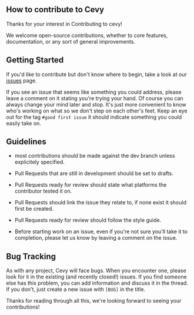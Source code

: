 ## How to contribute to Cevy

Thanks for your interest in Contributing to cevy!

We welcome open-source contributions, whether to core features, documentation, or any sort of general improvements.

## Getting Started

If you'd like to contribute but don't know where to begin, take a look at our [issues](https://github.com/Agartha-software/Cevy/issues) page.

If you see an issue that seems like something you could address, please leave a comment on it stating you're trying your hand. Of course you can always change your mind later and stop. It's just more convenient to know who's working on what so we don't step on each other's feet.
Keep an eye out for the tag `#good first issue` it should indicate something you could easily take on.

## Guidelines

- most contributions should be made against the dev branch unless explicitely specified.
 
- Pull Requests that are still in development should be set to drafts.

- Pull Requests ready for review should state what platforms the contributor tested it on.

- Pull Requests should link the issue they relate to, if none exist it should first be created.

- Pull Requests ready for review should follow the style guide.

- Before starting work on an issue, even if you're not sure you'll take it to completion, please let us know by leaving a comment on the issue.

## Bug Tracking

As with any project, Cevy will face bugs. When you encounter one, please look for it in the existing (and recently closed!) issues.
If you find someone else has this problem, you can add information and discuss it in the thread.
If you don't, just create a new issue with `[BUG]` in the title.

Thanks for reading through all this, we're looking forward to seeing your contributions!
